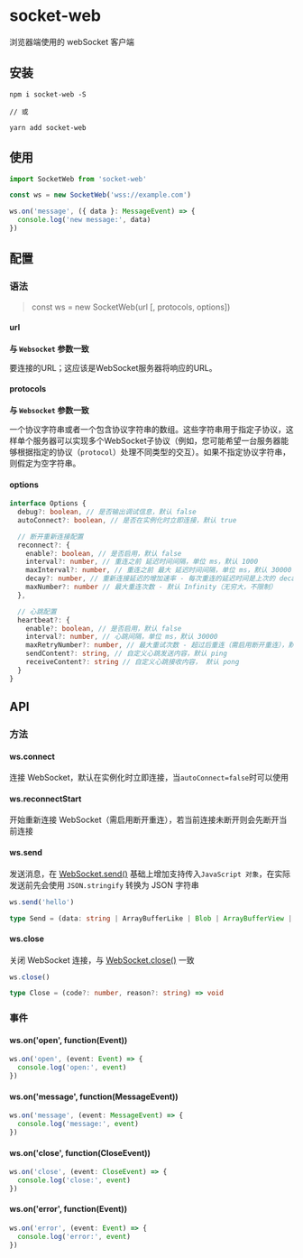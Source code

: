 # socket-web

浏览器端使用的 webSocket 客户端

## 安装

```shell
npm i socket-web -S

// 或

yarn add socket-web
```

## 使用

```ts
import SocketWeb from 'socket-web'

const ws = new SocketWeb('wss://example.com')

ws.on('message', ({ data }: MessageEvent) => {
  console.log('new message:', data)
})
```

## 配置

### 语法

> const ws = new SocketWeb(url [, protocols, options])

#### url

**与 `Websocket` 参数一致**

要连接的URL；这应该是WebSocket服务器将响应的URL。

#### protocols

**与 `Websocket` 参数一致**

一个协议字符串或者一个包含协议字符串的数组。这些字符串用于指定子协议，这样单个服务器可以实现多个WebSocket子协议（例如，您可能希望一台服务器能够根据指定的协议（`protocol`）处理不同类型的交互）。如果不指定协议字符串，则假定为空字符串。

#### options

```ts
interface Options {
  debug?: boolean, // 是否输出调试信息，默认 false
  autoConnect?: boolean, // 是否在实例化时立即连接，默认 true

  // 断开重新连接配置
  reconnect?: {
    enable?: boolean, // 是否启用，默认 false
    interval?: number, // 重连之前 延迟时间间隔，单位 ms，默认 1000
    maxInterval?: number, // 重连之前 最大 延迟时间间隔，单位 ms，默认 30000
    decay?: number, // 重新连接延迟的增加速率 - 每次重连的延迟时间是上次的 decay 倍，默认 2
    maxNumber?: number // 最大重连次数 - 默认 Infinity（无穷大，不限制）
  },

  // 心跳配置
  heartbeat?: {
    enable?: boolean, // 是否启用，默认 false
    interval?: number, // 心跳间隔，单位 ms，默认 30000
    maxRetryNumber?: number, // 最大重试次数 - 超过后重连（需启用断开重连），默认 0（下一次发送心跳时若上一次心跳无响应则关闭连接，若开启重连，则会在断开后重新连接）
    sendContent?: string, // 自定义心跳发送内容，默认 ping
    receiveContent?: string // 自定义心跳接收内容， 默认 pong
  }
}
```

## API

### 方法

#### ws.connect

连接 WebSocket，默认在实例化时立即连接，当`autoConnect=false`时可以使用

#### ws.reconnectStart

开始重新连接 WebSocket（需启用断开重连），若当前连接未断开则会先断开当前连接

#### ws.send

发送消息，在 [WebSocket.send()](https://developer.mozilla.org/zh-CN/docs/Web/API/WebSocket/send) 基础上增加支持传入`JavaScript 对象`，在实际发送前先会使用 `JSON.stringify` 转换为 JSON 字符串

```ts
ws.send('hello')

type Send = (data: string | ArrayBufferLike | Blob | ArrayBufferView | Record<any, any>) => void
```

#### ws.close

关闭 WebSocket 连接，与 [WebSocket.close()](https://developer.mozilla.org/zh-CN/docs/Web/API/WebSocket/close) 一致

```ts
ws.close()

type Close = (code?: number, reason?: string) => void
```

### 事件

#### ws.on('open', function(Event))

```ts
ws.on('open', (event: Event) => {
  console.log('open:', event)
})
```

#### ws.on('message', function(MessageEvent))

```ts
ws.on('message', (event: MessageEvent) => {
  console.log('message:', event)
})
```

#### ws.on('close', function(CloseEvent))

```ts
ws.on('close', (event: CloseEvent) => {
  console.log('close:', event)
})
```

#### ws.on('error', function(Event))

```ts
ws.on('error', (event: Event) => {
  console.log('error:', event)
})
```
